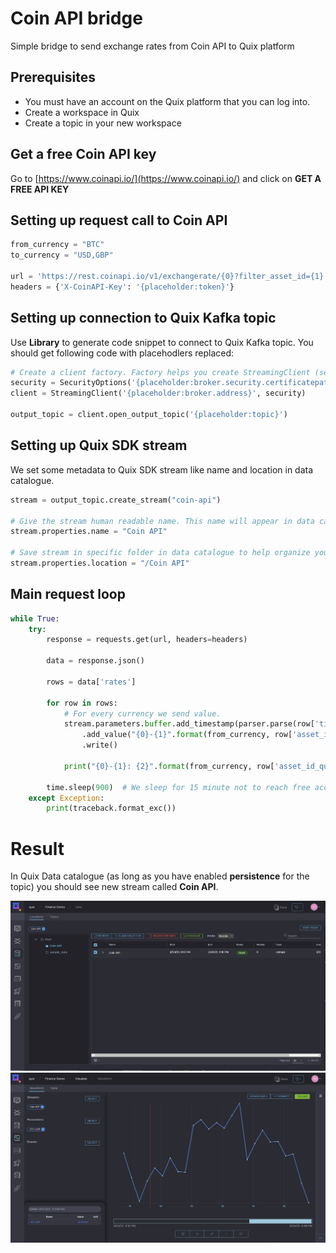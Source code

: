 # Coin API bridge
Simple bridge to send exchange rates from Coin API to Quix platform

## Prerequisites
- You must have an account on the Quix platform that you can log into.
- Create a workspace in Quix
- Create a topic in your new workspace

## Get a free Coin API key
Go to [https://www.coinapi.io/](https://www.coinapi.io/) and click on **GET A FREE API KEY**

## Setting up request call to Coin API
```python
from_currency = "BTC"
to_currency = "USD,GBP"

url = 'https://rest.coinapi.io/v1/exchangerate/{0}?filter_asset_id={1}'.format(from_currency, to_currency)
headers = {'X-CoinAPI-Key': '{placeholder:token}'}
```

## Setting up connection to Quix Kafka topic
Use **Library** to generate code snippet to connect to Quix Kafka topic. You should get following code with placehodlers replaced:
```python
# Create a client factory. Factory helps you create StreamingClient (see below) a little bit easier
security = SecurityOptions('{placeholder:broker.security.certificatepath}', "{placeholder:broker.security.username}", "{placeholder:broker.security.password}")
client = StreamingClient('{placeholder:broker.address}', security)

output_topic = client.open_output_topic('{placeholder:topic}')
```

## Setting up Quix SDK stream
We set some metadata to Quix SDK stream like name and location in data catalogue.
```python
stream = output_topic.create_stream("coin-api")

# Give the stream human readable name. This name will appear in data catalogue.
stream.properties.name = "Coin API"

# Save stream in specific folder in data catalogue to help organize your workspace.
stream.properties.location = "/Coin API"
```

## Main request loop
```python
while True:
    try:
        response = requests.get(url, headers=headers)

        data = response.json()

        rows = data['rates']

        for row in rows:
            # For every currency we send value.
            stream.parameters.buffer.add_timestamp(parser.parse(row['time'])) \
                .add_value("{0}-{1}".format(from_currency, row['asset_id_quote']), row['rate']) \
                .write()

            print("{0}-{1}: {2}".format(from_currency, row['asset_id_quote'], row['rate']))

        time.sleep(900)  # We sleep for 15 minute not to reach free account limit.
    except Exception:
        print(traceback.format_exc())
```

# Result
In Quix Data catalogue (as long as you have enabled **persistence** for the topic) you should see new stream called **Coin API**.

[![](img/data-catalogue.png )](img/data-catalogue.png "Data catalogue") 
[![](img/visualize.png )](img/visualize.png "Visualize") 
